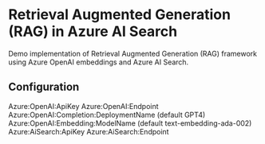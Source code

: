 # Retrieval Augmented Generation (RAG) in Azure AI Search
Demo implementation of Retrieval Augmented Generation (RAG) framework using Azure OpenAI embeddings and Azure AI Search.

## Configuration
Azure:OpenAI:ApiKey
Azure:OpenAI:Endpoint
Azure:OpenAI:Completion:DeploymentName (default GPT4)
Azure:OpenAI:Embedding:ModelName (default text-embedding-ada-002)
Azure:AiSearch:ApiKey
Azure:AiSearch:Endpoint
